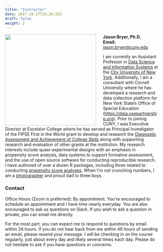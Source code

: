 ```yaml
---
title: "Instructor"
date: 2017-10-17T15:26:15Z
draft: false
weight: 2
---
```


<img src='/images/Headshot_Cartoon.jpg' width='300' align='left' style = 'padding-right: 20px' />

**Jason Bryer, Ph.D.**  
**Email:** [jason.bryer@cuny.edu](mailto:jason.bryer@cuny.edu)  

I am currently an Assistant Professor in [Data Science and Information Systems](https://sps.cuny.edu/academics/graduate/master-science-data-science-ms) at the [City University of New York](https://sps.cuny.edu). Additionally, I am a consultant with Cornell University where he has developed a research and data collection platform for New York State’s Office of Special Education (https://data.osepartnership.org). Prior to joining CUNY, I was Executive Director at Excelsior College where he has served as Principal Investigator of the FIPSE First in the World grant to develop and research the [Diagnostic Assessment and Achievement of College Skills](https://daacs.net) along with supporting research and evaluation of other grants at the institution. My research interests include quasi-experimental designs with an emphasis in propensity score analysis, data systems to support formative assessment, and the use of open source software for conducting reproducible research. I have authored of over a dozen R packages, including three related to conducting [propensity score analyses](https://github.com/jbryer/psa). When I'm not crunching numbers, I am a [photographer](http://bryerphotography.com/) and proud dad to three boys.

### Contact

Office Hours (Zoom is preferred): By appointment. You're encouraged to schedule an appointment and I have time nearly everyday. You are also encouraged to ask us questions on Slack. If you wish to ask a question in private, you can email me directly.

For the most part, you can expect me to respond to questions by email within 24 hours. If you do not hear back from me within 48 hours of sending an email, please resend your message. I will be checking in on the course regularly, just about every day and likely several times each day. Please do not hesitate to ask if you have questions or concerns.

